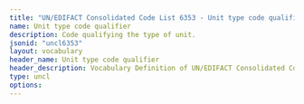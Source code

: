 ```yaml
---
title: "UN/EDIFACT Consolidated Code List 6353 - Unit type code qualifier (20B) JSON-LD Vocabulary"
name: Unit type code qualifier
description: Code qualifying the type of unit.
jsonid: "uncl6353"
layout: vocabulary
header_name: Unit type code qualifier
header_description: Vocabulary Definition of UN/EDIFACT Consolidated Code List 6353 - Unit type code qualifier (20B) semantics in HTML format. JSON-LD format is available at [uncl6353.jsonld](/vocabulary/uncl6353.jsonld)
type: uncl
options:
---
```

